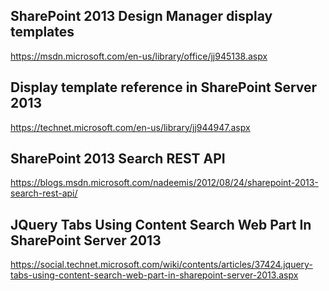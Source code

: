## SharePoint 2013 Design Manager display templates

https://msdn.microsoft.com/en-us/library/office/jj945138.aspx

## Display template reference in SharePoint Server 2013

https://technet.microsoft.com/en-us/library/jj944947.aspx

## SharePoint 2013 Search REST API

https://blogs.msdn.microsoft.com/nadeemis/2012/08/24/sharepoint-2013-search-rest-api/

## JQuery Tabs Using Content Search Web Part In SharePoint Server 2013

https://social.technet.microsoft.com/wiki/contents/articles/37424.jquery-tabs-using-content-search-web-part-in-sharepoint-server-2013.aspx
